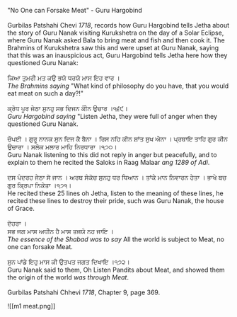 "No One can Forsake Meat" - Guru Hargobind ⁣  
⁣  
Gurbilas Patshahi Chevi *1718*, records how Guru Hargobind tells Jetha about the story of Guru Nanak visiting Kurukshetra on the day of a Solar Eclipse, where Guru Nanak asked Bala to bring meat and fish and then cook it. The Brahmins of Kurukshetra saw this and were upset at Guru Nanak, saying that this was an inauspicious act, Guru Hargobind tells Jetha here how they questioned Guru Nanak:⁣  
⁣  
ਕਿਆ ਤੁਮਰੀ ਮਤ ਕਉ ਭਯੋ ਧਰਯੋ ਮਾਸ ਇਹ ਵਾਰ ।⁣  
*The Brahmins saying* "What kind of philosophy do you have, that you would eat meat on such a day?!"⁣  
⁣  
ਕ੍ਰੋਧ ਪੂਰ ਜੇਠਾ ਸੁਨਹੁ ਸਭ ਦਿਜਨ ਕੀੰਨ ਉਚਾਰ ।੧੬੯।⁣  
*Guru Hargobind saying* "Listen Jetha, they were full of anger when they questioned Guru Nanak.⁣  
⁣  
ਚੌਪਈ । ਗੁਰੂ ਨਾਨਕ ਸੁਨ ਦਿਜ ਕੈ ਬੈਨਾ । ਰਿਸ ਨਹਿ ਕੀਨ ਸ਼ਾਂਤ ਸੁਖ ਐਨਾ । 
ਪ੍ਰਥਾਇ ਤਾਹਿ ਗੁਰ ਕੀਨ ਉਚਾਰਾ । ਸਲੋਕ ਮਲਾਰ ਮਾਹਿ ਨਿਰਧਾਰਾ ।੧੭੦।⁣  
Guru Nanak listening to this did not reply in anger but peacefully, and to explain to them he recited the Saloks in Raag Malaar *ang 1289 of Adi*. ⁣  
⁣  
ਦਸ ਪੰਦਰਹ ਜੇਠਾ ਸੋ ਜਾਨ । ਅਰਥ ਸੰਕੋਚ ਸੁਨਹੁ ਧਰ ਧਿਆਨ । 
ਤਾਂਕੇ ਮਾਨ ਨਿਵਾਰਨ ਹੇਤਾ । ਭਾਖੇ ਬਚ ਗੁਰ ਕ੍ਰਿਪਾ ਨਿਕੇਤਾ ।੧੭੧।⁣  
He recited these 25 lines oh Jetha, listen to the meaning of these lines, he recited these lines to destroy their pride, such was Guru Nanak, the house of Grace. ⁣  
⁣  
ਦੋਹਰਾ ।⁣  
ਸਭ ਜਗ ਮਾਸ ਅਧੀਨ ਹੈ ਮਾਸ ਤਜਯੋ ਨਹ ਜਾਇ ।⁣  
*The essence of the Shabad was to say* All the world is subject to Meat, no one can forsake Meat. ⁣  
⁣  
ਸੁਨ ਪਾਂਡੇ ਇਹੁ ਮਾਸ ਕੀ ਉਤਪਤ ਜਗਤ ਦਿਖਾਇ ।੧੭੨। ⁣  
Guru Nanak said to them, Oh Listen Pandits about Meat, and showed them the origin of the world *was through Meat*.⁣  
⁣  
Gurbilas Patshahi Chhevi *1718*, Chapter 9, page 369.

![[m1 meat.png]]
